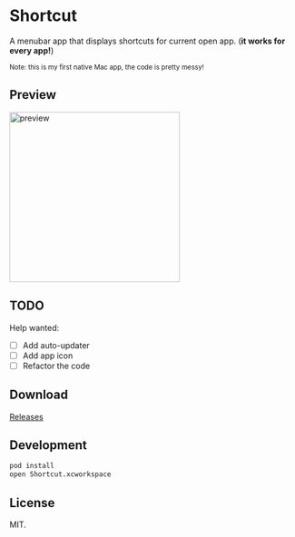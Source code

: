# Shortcut

A menubar app that displays shortcuts for current open app. (__it works for every app!__)

<small>Note: this is my first native Mac app, the code is pretty messy!</small>

## Preview

<img src="https://user-images.githubusercontent.com/8784712/75779219-30978200-5d94-11ea-8f59-4ef4b4d3bffc.png" width="300" alt="preview">

## TODO

Help wanted:

- [ ] Add auto-updater
- [ ] Add app icon
- [ ] Refactor the code

## Download

[Releases](https://github.com/egoist/Shortcut/releases)

## Development

```bash
pod install
open Shortcut.xcworkspace
```

## License

MIT.
